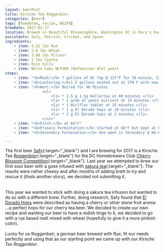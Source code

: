 ```yaml
---
layout: beerPost
title: Kirsche Tee Roggenbier
categories: [beer]
tags: [homebrew, recipe, NEIPA]
brewDate: 2017-02-17
location: Brewed in Beautiful Bloomingdale, Washington DC in Rory's back porch
assistants: Safy, Patrick, Cricket, and Spoon
ingredients:
    - item: 4.32 lbs Rye
    - item: 3.6 lbs Wheat
    - item: 3.08 lbs Pilsner
    - item: 1 lbs Vienna
    - item: Rice hulls
    - item: White Labs WLP300 (Hefeweizen Ale) yeast
steps:
    - item: "<b>Mash:</b> 7 gallons of DC Tap @ 127°F for 30 minute, 122°F protein rest for 35 minutes, 165°F sacch rest"
    - item: "<b>Lautering:</b>1.5 gallons mashed out at 170 F with new lautering system!"
    - item: "<b>Wort:</b> Boiled for 90 Minutes
                 <ul>
                     <li> * 1.5 g 1.5g Hallertau at 60 minutes </li>
                     <li> * 1 gram of yeast nutrient at 15 minutes </li>
                     <li> * 1 Wirlfloc tablet at 15 minutes </li>
                     <li> * 1 g El Dorado hops at 10 minutes </li>
                     <li> * 1 g El Dorado hops at 2 minutes </li>
                 </ul>"
    - item: "<b>Pitch:</b> at 84°F"
    - item: "<b>Primary Fermintation:</b> Started at 68°F but kept at 62-64°F"
    - item: "<b>Secondary Fermination:</b> One week in Secondary @ 66-69°F"

---
```


The first beer [Safy](https://twitter.com/_cloudbuster){:target="_blank"} and I are brewing for 2017 is a Kirsche Tee [Roggenbier](https://www.craftbeer.com/craft-beer-muses/roggenbier-return-rye){:target="_blank"} for the DC Homebrewers Club [Cherry Blossom Competition](http://www.dchbcompetition.com/){:target="_blank"}.  Last year we attempted to brew our first sour beer with a gose infused with [sakura tea](https://www.amazon.com/Pickled-Sakura-Cherry-Blossoms-1-06oz/dp/B00A3ANO0U/ref=pd_sim_325_1?_encoding=UTF8&pd_rd_i=B00A3ANO0U&pd_rd_r=QBSACAXJ7317JV2CE21K&pd_rd_w=Ix4hA&pd_rd_wg=HSNWr&psc=1&refRID=QBSACAXJ7317JV2CE21K){:target="_blank"}.  The results were rather cheesy and after months of adding brett to try and rescue it (thats another story), we decided not submitting it.  
<br>
<br>
This year we wanted to stick with doing a sakura tea infusion but wanted to do so with a different brew.  Further, doing research, Safy found that [El Dorado Hops](http://www.hopslist.com/hops/aroma-hops/el-dorado/) were described as having a cherry or other stone fruit aroma ...a perfect hops for our cherry tea beer.  We decided to create our own recipe and wanting our beer to have a redish tinge to it, we decided to go with a rye based malt mixed with wheat (hopefully to give it a more pinkish color).
<br>
<br>
Lucky for us Roggenbeir, a german beer brewed with Rye, fit our needs perfectly and using that as our starting point we came up with our  _Kirsche Tee Roggenbier_.